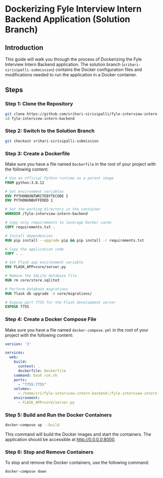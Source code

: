 # Dockerizing Fyle Interview Intern Backend Application (Solution Branch)

## Introduction
This guide will walk you through the process of Dockerizing the Fyle Interview Intern Backend application. The solution branch (`srihari-sirisipalli-submission`) contains the Docker configuration files and modifications needed to run the application in a Docker container.



## Steps

### Step 1: Clone the Repository
```bash
git clone https://github.com/srihari-sirisipalli/fyle-interview-intern-backend.git
cd fyle-interview-intern-backend
```

### Step 2: Switch to the Solution Branch
```bash
git checkout srihari-sirisipalli-submission
```

### Step 3: Create a Dockerfile
Make sure you have a file named `Dockerfile` in the root of your project with the following content:

```Dockerfile
# Use an official Python runtime as a parent image
FROM python:3.8.12

# Set environment variables
ENV PYTHONDONTWRITEBYTECODE 1
ENV PYTHONUNBUFFERED 1

# Set the working directory in the container
WORKDIR /fyle-interview-intern-backend

# Copy only requirements to leverage Docker cache
COPY requirements.txt .

# Install dependencies
RUN pip install --upgrade pip && pip install -r requirements.txt

# Copy the application code
COPY . .

# Set Flask app environment variable
ENV FLASK_APP=core/server.py

# Remove the SQLite database file
RUN rm core/store.sqlite3

# Perform database migrations
RUN flask db upgrade -d core/migrations/

# Expose port 7755 for the Flask development server
EXPOSE 7755
```

### Step 4: Create a Docker Compose File
Make sure you have a file named `docker-compose.yml` in the root of your project with the following content:

```yaml
version: '3'

services:
  web:
    build:
      context: .
      dockerfile: Dockerfile
    command: bash run.sh
    ports:
      - "7755:7755"
    volumes:
      - /home/sri/fyle-interview-intern-backend:/fyle-interview-intern-backend  # Use the absolute path
    environment:
      - FLASK_APP=core/server.py

```

### Step 5: Build and Run the Docker Containers
```bash
docker-compose up --build
```

This command will build the Docker images and start the containers. The application should be accessible at http://0.0.0.0:8000.

### Step 6: Stop and Remove Containers
To stop and remove the Docker containers, use the following command:

```bash
docker-compose down
```
